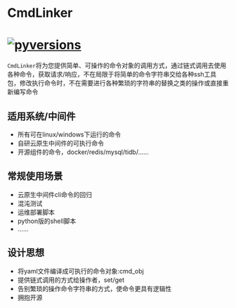# **CmdLinker**

# [![pyversions](https://img.shields.io/badge/CmdLinker-v0.1.x-green)](https://pypi.org/project/cmdlinker/)

`CmdLinker`将为您提供简单、可操作的命令对象的调用方式，通过链式调用去使用各种命令，获取请求/响应，不在局限于将简单的命令字符串交给各种ssh工具包，修改执行命令时，不在需要进行各种繁琐的字符串的替换之类的操作或直接重新编写命令

## **适用系统/中间件**

- 所有可在linux/windows下运行的命令
- 自研云原生中间件的可执行命令
- 开源组件的命令，docker/redis/mysql/tidb/......

## **常规使用场景**

- 云原生中间件cli命令的回归
- 混沌测试
- 运维部署脚本
- python版的shell脚本
- ......

## **设计思想**

- 将yaml文件编译成可执行的命令对象:cmd_obj
- 提供链式调用的方式给操作者，set/get
- 告别繁琐的操作命令字符串的方式，使命令更具有逻辑性
- 拥抱开源

## **主要特点**

- 通过指定mode模式（SSH，SHELL），将命令对象yaml文件转换为对应模式下的py模块
- 提供了命令对象set/get方法，去设置/获取对应命令的参数
- 提供了内置的checker，可检查命令对象是否符合规范
- 提供了内置的runner方法，去获取本地/远程命令执行的请求/响应
- 简化了SSH/SHELL命令的执行操作操作，通过实例化命令对象，调用runner即可获取请求响应

## **其他**

`cmdlinker`内置了两种模式，SSH/SHELL，用于生成不同场景下的命令对象

- SSH模式，主要用于执行远程链接的命令，举例：你需要链接到某台服务器，执行命令A，获取A命令的返回结果，可在yaml中配置SSH模式
- SHELL模式，主要用于本地执行的命令，不需要链接服务器端口，不需要权限认证相关的账号密码，举例：在linux环境执行`ls -l`，只需要指定SHELL模式即可

# **使用方法** #

简单例子：使用linux的free -b -t 举例

~~~yaml
entry: "free" # 主命令
mode: "SSH"
parameters:
  - mapping_name: "b" # 映射命令
    original_cmd: "-b" # 映射命令
    value: False # 是否需要值
    mutex: False # 是否互斥
    default: None # 命令默认值
  - mapping_name: "t" # 映射命令
    original_cmd: "-t" # 原命令
    value: False # 命令是否需要值
    mutex: False # 命令之间是否互斥
    default: None # 命令默认值
~~~

生成的python对象见example模块下的free.py/Free.yaml文件，会生成两个命令类，入口entry类为Free，子命令类B，子命令T

`cmdlinker`提供了两种设置命令的方式，运行于不同的场景
- 保持模式HOLD
- 传递模式TRANSMIT

**保持模式HOLD**
~~~
free = Free(host="192.168.1.5", name="root", pwd="123456", port="22")
free.hset_b().hset_t().runner()
~~~
HOLD模式进行hset操作，会返回Free对象本身，可以继续操作Free下的子命令对象

**传递模式TRANSMIT**
~~~
free = Free(host="192.168.1.5", name="root", pwd="123456", port="22")
free.tset_b().pre.tset_t().runner()
~~~

~~~
free = Free(host="192.168.1.5", name="root", pwd="123456", port="22")
free.tset_b().root.tset_t().runner()
~~~
TRANSMIT模式进行tset操作，会进入子命令对象本身，Free().tset_t()此时会返回T对象，可以通过pre定位到他的父级命令，或者通过root定位到根命令Free下进行操作

---

`cmdlinker`提供了查询设置的命令参数的方法

~~~
free = Free(host="192.168.1.5", name="root", pwd="123456", port="22")
free.tset_b().pre.tset_t().runner()
# 查询
b = free.b() #返回B命令对象
b.value # 返回b对象的值
~~~


`cmdlinker`提供了查询运行命令的方法
~~~
free = Free(host="192.168.1.5", name="root", pwd="123456", port="22")
free.tset_b().pre.tset_t().runner()
free.exec_cmd()
~~~
exec_cmd()返回执行命令的字符串

`cmdlinker`提供了查询运行命令对象的方法
~~~
free = Free(host="192.168.1.5", name="root", pwd="123456", port="22")
free.tset_b().pre.tset_t().runner()
free.collector()
~~~
collector()返回一个命令对象列表

`cmdlinker`提供了运行命令对象的方法
~~~
free = Free(host="192.168.1.5", name="root", pwd="123456", port="22")
free.tset_b().pre.tset_t().runner()
~~~
通过runner()可以执行命令对象的方法，必须从主命令开始，也就是entry命令实例化命令对象，传递子参数，然后调用runner()


## **OpenSourceTest cmdlinker 社区**

欢迎小伙伴加群，讨论cmdlinker相关问题，或提出优化建议！

**QQ群（自动化测试-夜行者）：816489363**